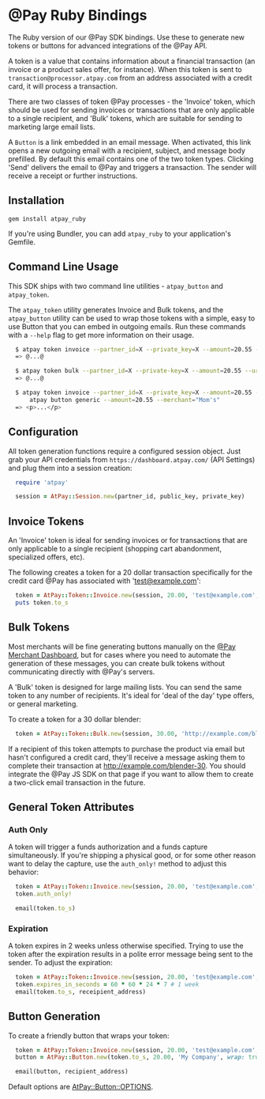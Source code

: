 # @Pay Ruby Bindings

The Ruby version of our @Pay SDK bindings. Use these to generate
new tokens or buttons for advanced integrations of the @Pay API.

A token is a value that contains information about a financial transaction (an invoice
or a product sales offer, for instance). When this token is sent to
`transaction@processor.atpay.com` from an address associated with a credit
card, it will process a transaction.

There are two classes of token @Pay processes - the 'Invoice' token, which should
be used for sending invoices or transactions that are only applicable to a single
recipient, and 'Bulk' tokens, which are suitable for sending to marketing large email lists.

A `Button` is a link embedded in an email message. When activated, this link
opens a new outgoing email with a recipient, subject, and message body
prefilled. By default this email contains one of the two token types. Clicking
'Send' delivers the email to @Pay and triggers a transaction. The sender will
receive a receipt or further instructions.

## Installation

  `gem install atpay_ruby`

If you're using Bundler, you can add `atpay_ruby` to your application's Gemfile.

## Command Line Usage

This SDK ships with two command line utilities - `atpay_button` and
`atpay_token`.

The `atpay_token` utility generates Invoice and Bulk tokens, and the
`atpay_button` utility can be used to wrap those tokens with a simple, easy to
use Button that you can embed in outgoing emails. Run these commands with
a `--help` flag to get more information on their usage.

```bash
  $ atpay token invoice --partner_id=X --private_key=X --amount=20.55 --target=test@example.com --user-data=sku-123
  => @...@

  $ atpay token bulk --partner_id=X --private-key=X --amount=20.55 --url="http://example.com/product"
  => @...@

  $ atpay token invoice --partner_id=X --private_key=X --amount=20.55 --target=test@example.com --user-data=sku-123 | 
      atpay button generic --amount=20.55 --merchant="Mom's"
  => <p>...</p>
```

## Configuration

All token generation functions require a configured session object. Just grab
your API credentials from `https://dashboard.atpay.com/` (API Settings) and plug
them into a session creation:

```ruby
  require 'atpay'

  session = AtPay::Session.new(partner_id, public_key, private_key)
```

## Invoice Tokens

An 'Invoice' token is ideal for sending invoices or for transactions that are
only applicable to a single recipient (shopping cart abandonment, specialized
offers, etc).

The following creates a token for a 20 dollar transaction specifically for the
credit card @Pay has associated with 'test@example.com':

```ruby
  token = AtPay::Token::Invoice.new(session, 20.00, 'test@example.com', 'sku-123')
  puts token.to_s
```

## Bulk Tokens

Most merchants will be fine generating buttons manually on the [@Pay Merchant
Dashboard](https://dashboard.atpay.com), but for cases where you need to
automate the generation of these messages, you can create bulk tokens without
communicating directly with @Pay's servers.

A 'Bulk' token is designed for large mailing lists. You can send the same token
to any number of recipients. It's ideal for 'deal of the day' type offers, or
general marketing.

To create a token for a 30 dollar blender:

```ruby
  token = AtPay::Token::Bulk.new(session, 30.00, 'http://example.com/blender-30', 'blender-30')
```

If a recipient of this token attempts to purchase the product via email but
hasn't configured a credit card, they'll receive a message asking them to
complete their transaction at http://example.com/blender-30. You should
integrate the @Pay JS SDK on that page if you want to allow them to create
a two-click email transaction in the future.

## General Token Attributes

### Auth Only

A token will trigger a funds authorization and a funds capture
simultaneously. If you're shipping a physical good, or for some other reason
want to delay the capture, use the `auth_only!` method to adjust this behavior:

```ruby
  token = AtPay::Token::Invoice.new(session, 20.00, 'test@example.com', 'sku-123')
  token.auth_only!

  email(token.to_s)
```

### Expiration

A token expires in 2 weeks unless otherwise specified. Trying to use the token
after the expiration results in a polite error message being sent to the sender.
To adjust the expiration:

```ruby
  token = AtPay::Token::Invoice.new(session, 20.00, 'test@example.com', 'sku-123')
  token.expires_in_seconds = 60 * 60 * 24 * 7 # 1 week
  email(token.to_s, receipient_address)
 ``` 

## Button Generation

To create a friendly button that wraps your token:

```ruby
  token = AtPay::Token::Invoice.new(session, 20.00, 'test@example.com', 'sku-123')
  button = AtPay::Button.new(token.to_s, 20.00, 'My Company', wrap: true).render

  email(button, recipient_address)
```

Default options are [AtPay::Button::OPTIONS](lib/atpay/button.rb).

